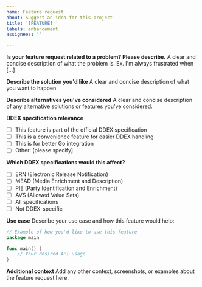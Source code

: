 ```yaml
---
name: Feature request
about: Suggest an idea for this project
title: '[FEATURE] '
labels: enhancement
assignees: ''

---
```


**Is your feature request related to a problem? Please describe.**
A clear and concise description of what the problem is. Ex. I'm always frustrated when [...]

**Describe the solution you'd like**
A clear and concise description of what you want to happen.

**Describe alternatives you've considered**
A clear and concise description of any alternative solutions or features you've considered.

**DDEX specification relevance**
- [ ] This feature is part of the official DDEX specification
- [ ] This is a convenience feature for easier DDEX handling
- [ ] This is for better Go integration
- [ ] Other: [please specify]

**Which DDEX specifications would this affect?**
- [ ] ERN (Electronic Release Notification)
- [ ] MEAD (Media Enrichment and Description)
- [ ] PIE (Party Identification and Enrichment)
- [ ] AVS (Allowed Value Sets)
- [ ] All specifications
- [ ] Not DDEX-specific

**Use case**
Describe your use case and how this feature would help:

```go
// Example of how you'd like to use this feature
package main

func main() {
    // Your desired API usage
}
```

**Additional context**
Add any other context, screenshots, or examples about the feature request here.